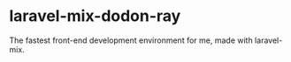 # laravel-mix-dodon-ray
The fastest front-end development environment for me, made with laravel-mix.
